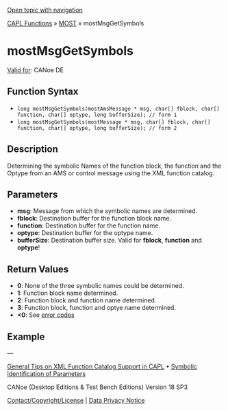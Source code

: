 [Open topic with navigation](../../../../../CANoeDEFamily.htm#Topics/CAPLFunctions/MOST/Functions/CAPLfunctionMOSTMsgGetSymbols.md)

[CAPL Functions](../../CAPLfunctions.md) » [MOST](../CAPLfunctionsMOSTOverview.md) » mostMsgGetSymbols

# mostMsgGetSymbols

[Valid for](../../../Shared/FeatureAvailability.md):  CANoe DE

## Function Syntax

- `long mostMsgGetSymbols(mostAmsMessage * msg, char[] fblock, char[] function, char[] optype, long bufferSize); // form 1`
- `long mostMsgGetSymbols(mostMessage * msg, char[] fblock, char[] function, char[] optype, long bufferSize); // form 2`

## Description

Determining the symbolic Names of the function block, the function and the Optype from an AMS or control message using the XML function catalog.

## Parameters

- **msg**: Message from which the symbolic names are determined.
- **fblock**: Destination buffer for the function block name.
- **function**: Destination buffer for the function name.
- **optype**: Destination buffer for the optype name.
- **bufferSize**: Destination buffer size. Valid for **fblock**, **function** and **optype**!

## Return Values

- **0**: None of the three symbolic names could be determined.
- **1**: Function block name determined.
- **2**: Function block and function name determined.
- **3**: Function block, function and optye name determined.
- **\<0**: See [error codes](../CAPLfunctionsMOSTErrorCodes.md)

## Example

—

[General Tips on XML Function Catalog Support in CAPL](../CAPLfunctionsMOSTXMLSupport.md) • [Symbolic Identification of Parameters](../CAPLfunctionsMOSTSymIDParam.md)

CANoe (Desktop Editions & Test Bench Editions) Version 18 SP3

[Contact/Copyright/License](../../../Shared/ContactCopyrightLicense.md) | [Data Privacy Notice](https://www.vector.com/int/en/company/get-info/privacy-policy/)
